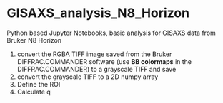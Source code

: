 # GISAXS_analysis_N8_Horizon
Python based Jupyter Notebooks, basic analysis for GISAXS data from Bruker N8 Horizon
1. convert the RGBA TIFF image saved from the Bruker DIFFRAC.COMMANDER software (use **BB colormaps** in the DIFFRAC.COMMANDER) to a grayscale TIFF and save
2. convert the grayscale TIFF to a 2D numpy array
3. Define the ROI
4. Calculate q
